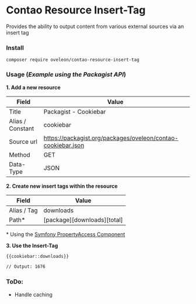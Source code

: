 # Contao Resource Insert-Tag
Provides the ability to output content from various external sources via an insert tag

### Install
```
composer require oveleon/contao-resource-insert-tag
```

### Usage (*Example using the Packagist API*)

**1. Add a new resource**

| Field | Value |
| ------------- | ------------- |
| Title | Packagist - Cookiebar |
| Alias / Constant | cookiebar |
| Source url | https://packagist.org/packages/oveleon/contao-cookiebar.json |
| Method | GET |
| Data-Type | JSON |

**2. Create new insert tags within the resource**

| Field | Value |
| ------------- | ------------- |
| Alias / Tag | downloads |
| Path* | [package][downloads][total] |

\* Using the [Symfony PropertyAccess Component](https://symfony.com/doc/current/components/property_access.html#usage)

**3. Use the Insert-Tag**

```html
{{cookiebar::downloads}}

// Output: 1676
```

### ToDo:

- Handle caching
